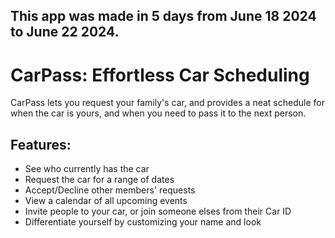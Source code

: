## This app was made in 5 days from June 18 2024 to June 22 2024.
# CarPass: Effortless Car Scheduling

CarPass lets you request your family's car, and provides a neat schedule for when the car is yours, and when you need to pass it to the next person.

## Features:
- See who currently has the car
- Request the car for a range of dates
- Accept/Decline other members' requests
- View a calendar of all upcoming events
- Invite people to your car, or join someone elses from their Car ID
- Differentiate yourself by customizing your name and look
